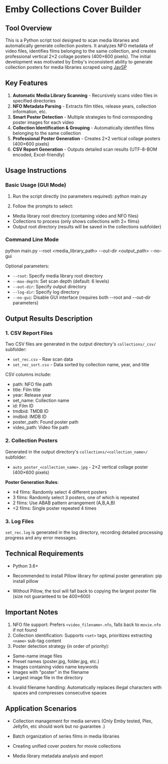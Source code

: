 # Emby Collections Cover Builder

## Tool Overview

This is a Python script tool designed to scan media libraries and automatically generate collection posters. It analyzes NFO metadata of video files, identifies films belonging to the same collection, and creates professional vertical 2×2 collage posters (400×600 pixels).
The initial development was motivated by Emby's inconsistent ability to generate collection posters for media libraries scraped using [JavSP](https://github.com/Yuukiy/JavSP/)

## Key Features

1. **Automatic Media Library Scanning** - Recursively scans video files in specified directories
2. **NFO Metadata Parsing** - Extracts film titles, release years, collection information, etc.
3. **Smart Poster Detection** - Multiple strategies to find corresponding poster images for each video
4. **Collection Identification & Grouping** - Automatically identifies films belonging to the same collection
5. **Professional Poster Generation** - Creates 2×2 vertical collage posters (400×600 pixels)
6. **CSV Report Generation** - Outputs detailed scan results (UTF-8-BOM encoded, Excel-friendly)

## Usage Instructions

### Basic Usage (GUI Mode)

1. Run the script directly (no parameters required):
python main.py


2. Follow the prompts to select:
- Media library root directory (containing video and NFO files)
- Collections to process (only shows collections with 2+ films)
- Output root directory (results will be saved in the collections subfolder)

### Command Line Mode
python main.py --root <media_library_path> --out-dir <output_path> --no-gui

Optional parameters:
- `--root`: Specify media library root directory
- `--max-depth`: Set scan depth (default: 6 levels)
- `--out-dir`: Specify output directory
- `--log-dir`: Specify log directory
- `--no-gui`: Disable GUI interface (requires both --root and --out-dir parameters)

## Output Results Description

### 1. CSV Report Files

Two CSV files are generated in the output directory's `collections/_csv/` subfolder:

- `set_rec.csv` - Raw scan data
- `set_rec_sort.csv` - Data sorted by collection name, year, and title

CSV columns include:
- path: NFO file path
- title: Film title
- year: Release year
- set_name: Collection name
- id: Film ID
- tmdbid: TMDB ID
- imdbid: IMDB ID
- poster_path: Found poster path
- video_path: Video file path

### 2. Collection Posters

Generated in the output directory's `collections/<collection_name>/` subfolder:

- `auto_poster_<collection_name>.jpg` - 2×2 vertical collage poster (400×600 pixels)

**Poster Generation Rules**:
- ≥4 films: Randomly select 4 different posters
- 3 films: Randomly select 3 posters, one of which is repeated
- 2 films: Use ABAB pattern arrangement (A,B,A,B)
- <2 films: Single poster repeated 4 times

### 3. Log Files

`set_rec.log` is generated in the log directory, recording detailed processing progress and any error messages.

## Technical Requirements

- Python 3.6+
- Recommended to install Pillow library for optimal poster generation:
pip install pillow

- Without Pillow, the tool will fall back to copying the largest poster file (size not guaranteed to be 400×600)

## Important Notes

1. NFO file support: Prefers `<video_filename>.nfo`, falls back to `movie.nfo` if not found
2. Collection identification: Supports `<set>` tags, prioritizes extracting `<name>` sub-tag content
3. Poster detection strategy (in order of priority):
 - Same-name image files
 - Preset names (poster.jpg, folder.jpg, etc.)
 - Images containing video name keywords
 - Images with "poster" in the filename
 - Largest image file in the directory
4. Invalid filename handling: Automatically replaces illegal characters with spaces and compresses consecutive spaces

## Application Scenarios

- Collection management for media servers (Only Emby tested, Plex, Jellyfin, etc should work but no guarantee .)
- Batch organization of series films in media libraries
- Creating unified cover posters for movie collections

- Media library metadata analysis and export
